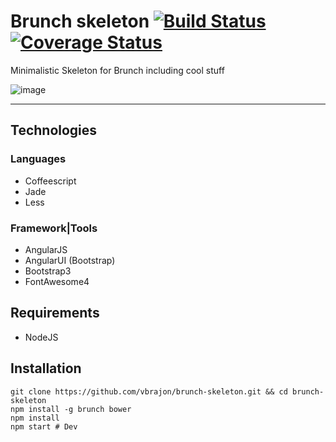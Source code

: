 Brunch skeleton [![Build Status](https://travis-ci.org/vbrajon/brunch-skeleton.png?branch=master)](https://travis-ci.org/vbrajon/brunch-skeleton) [![Coverage Status](https://coveralls.io/repos/vbrajon/brunch-skeleton/badge.png)](https://coveralls.io/r/vbrajon/brunch-skeleton)
===============

Minimalistic Skeleton for Brunch including cool stuff

![image](https://github.com/vbrajon/brunch-skeleton/raw/master/app/assets/veggie-skeleton.jpg "Veggie Skeleton")

----------------

Technologies
------------

### Languages
- Coffeescript
- Jade
- Less

### Framework|Tools
- AngularJS
- AngularUI (Bootstrap)
- Bootstrap3
- FontAwesome4

Requirements
------------

- NodeJS

Installation
------------

    git clone https://github.com/vbrajon/brunch-skeleton.git && cd brunch-skeleton
    npm install -g brunch bower
    npm install
    npm start # Dev
